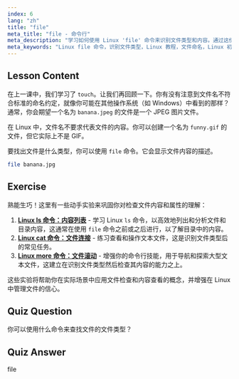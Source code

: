 ```yaml
---
index: 6
lang: "zh"
title: "file"
meta_title: "file - 命令行"
meta_description: "学习如何使用 Linux 'file' 命令来识别文件类型和内容。通过这份适合初学者的指南，了解 Linux 文件命名约定。"
meta_keywords: "Linux file 命令，识别文件类型，Linux 教程，文件命名，Linux 初学者，Linux 指南"
---
```


## Lesson Content

在上一课中，我们学习了 `touch`。让我们再回顾一下。你有没有注意到文件名不符合标准的命名约定，就像你可能在其他操作系统（如 Windows）中看到的那样？通常，你会期望一个名为 `banana.jpeg` 的文件是一个 JPEG 图片文件。

在 Linux 中，文件名不要求代表文件的内容。你可以创建一个名为 `funny.gif` 的文件，但它实际上不是 GIF。

要找出文件是什么类型，你可以使用 `file` 命令。它会显示文件内容的描述。

```bash
file banana.jpg
```

## Exercise

熟能生巧！这里有一些动手实验来巩固你对检查文件内容和属性的理解：

1. **[Linux ls 命令：内容列表](https://labex.io/zh/labs/linux-linux-ls-command-content-listing-219205)** - 学习 Linux `ls` 命令，以高效地列出和分析文件和目录内容，这通常在使用 `file` 命令之前或之后进行，以了解目录中的内容。
2. **[Linux cat 命令：文件连接](https://labex.io/zh/labs/linux-linux-cat-command-file-concatenating-210986)** - 练习查看和操作文本文件，这是识别文件类型后的常见任务。
3. **[Linux more 命令：文件滚动](https://labex.io/zh/labs/linux-linux-more-command-file-scrolling-214299)** - 增强你的命令行技能，用于导航和探索大型文本文件，这建立在识别文件类型然后检查其内容的能力之上。

这些实验将帮助你在实际场景中应用文件检查和内容查看的概念，并增强在 Linux 中管理文件的信心。

## Quiz Question

你可以使用什么命令来查找文件的文件类型？

## Quiz Answer

file
